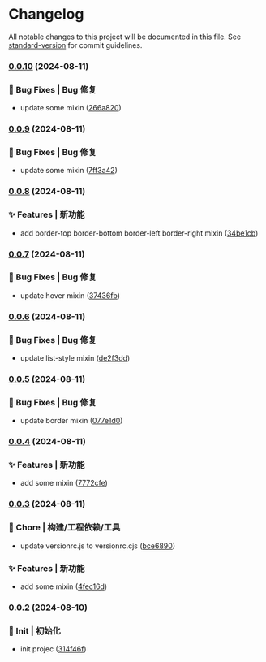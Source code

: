 # Changelog

All notable changes to this project will be documented in this file. See [standard-version](https://github.com/conventional-changelog/standard-version) for commit guidelines.

### [0.0.10](https://github.com/sao-lang/lania-utils-scss/compare/v0.0.9...v0.0.10) (2024-08-11)


### 🐛 Bug Fixes | Bug 修复

* update some mixin ([266a820](https://github.com/sao-lang/lania-utils-scss/commit/266a8205941fb3774cdada7792463bde3a8615cd))

### [0.0.9](https://github.com/sao-lang/lania-utils-scss/compare/v0.0.8...v0.0.9) (2024-08-11)


### 🐛 Bug Fixes | Bug 修复

* update some mixin ([7ff3a42](https://github.com/sao-lang/lania-utils-scss/commit/7ff3a42d29a371a9e334e1d41a1923b5d4fa3921))

### [0.0.8](https://github.com/sao-lang/lania-utils-scss/compare/v0.0.7...v0.0.8) (2024-08-11)


### ✨ Features | 新功能

* add border-top border-bottom border-left border-right mixin ([34be1cb](https://github.com/sao-lang/lania-utils-scss/commit/34be1cba0c4062c0154e0716512fedeeaa3fb01f))

### [0.0.7](https://github.com/sao-lang/lania-utils-scss/compare/v0.0.6...v0.0.7) (2024-08-11)


### 🐛 Bug Fixes | Bug 修复

* update hover mixin ([37436fb](https://github.com/sao-lang/lania-utils-scss/commit/37436fb7716a12b5ae513fdf3395c7c6e388d5af))

### [0.0.6](https://github.com/sao-lang/lania-utils-scss/compare/v0.0.5...v0.0.6) (2024-08-11)


### 🐛 Bug Fixes | Bug 修复

* update list-style mixin ([de2f3dd](https://github.com/sao-lang/lania-utils-scss/commit/de2f3dde3ef67829c6b30a56acc77b7ef4a42cd9))

### [0.0.5](https://github.com/sao-lang/lania-utils-scss/compare/v0.0.4...v0.0.5) (2024-08-11)


### 🐛 Bug Fixes | Bug 修复

* update border mixin ([077e1d0](https://github.com/sao-lang/lania-utils-scss/commit/077e1d04f15847460c9afc2671d87e4c08a5376d))

### [0.0.4](https://github.com/sao-lang/lania-utils-scss/compare/v0.0.3...v0.0.4) (2024-08-11)


### ✨ Features | 新功能

* add some mixin ([7772cfe](https://github.com/sao-lang/lania-utils-scss/commit/7772cfe7ba321a92ed78d41529f57aaf78e7180a))

### [0.0.3](https://github.com/sao-lang/lania-utils-scss/compare/v0.0.2...v0.0.3) (2024-08-11)


### 🚀 Chore | 构建/工程依赖/工具

* update versionrc.js to versionrc.cjs ([bce6890](https://github.com/sao-lang/lania-utils-scss/commit/bce68908cfb0be0994eee13ad4c8ca2f4bc5397c))


### ✨ Features | 新功能

* add some mixin ([4fec16d](https://github.com/sao-lang/lania-utils-scss/commit/4fec16d8c2b27094bcaa40329090cccbb323ef0c))

### 0.0.2 (2024-08-10)


### 🎉 Init | 初始化

* init projec ([314f46f](https://github.com/sao-lang/lania-utils-scss/commit/314f46fe7d7a586537b9745b9566bbc4000f20cd))
